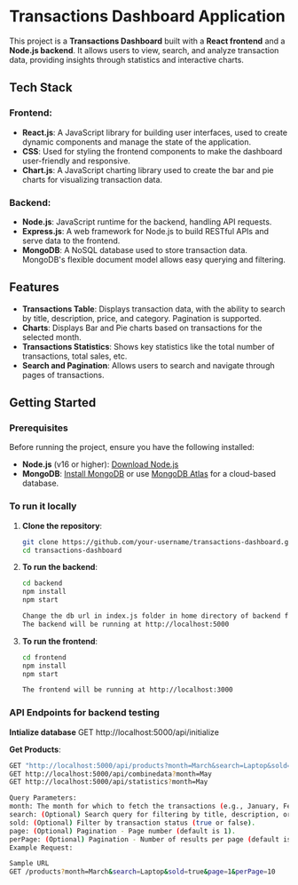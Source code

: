 # Transactions Dashboard Application

This project is a **Transactions Dashboard** built with a **React frontend** and a **Node.js backend**. It allows users to view, search, and analyze transaction data, providing insights through statistics and interactive charts.

## Tech Stack

### Frontend:
- **React.js**: A JavaScript library for building user interfaces, used to create dynamic components and manage the state of the application.
- **CSS**: Used for styling the frontend components to make the dashboard user-friendly and responsive.
- **Chart.js**: A JavaScript charting library used to create the bar and pie charts for visualizing transaction data.
  
### Backend:
- **Node.js**: JavaScript runtime for the backend, handling API requests.
- **Express.js**: A web framework for Node.js to build RESTful APIs and serve data to the frontend.
- **MongoDB**: A NoSQL database used to store transaction data. MongoDB's flexible document model allows easy querying and filtering.

## Features
- **Transactions Table**: Displays transaction data, with the ability to search by title, description, price, and category. Pagination is supported.
- **Charts**: Displays Bar and Pie charts based on transactions for the selected month.
- **Transactions Statistics**: Shows key statistics like the total number of transactions, total sales, etc.
- **Search and Pagination**: Allows users to search and navigate through pages of transactions.

## Getting Started

### Prerequisites
Before running the project, ensure you have the following installed:
- **Node.js** (v16 or higher): [Download Node.js](https://nodejs.org/en/)
- **MongoDB**: [Install MongoDB](https://www.mongodb.com/try/download/community) or use [MongoDB Atlas](https://www.mongodb.com/cloud/atlas) for a cloud-based database.

### To run it locally

1. **Clone the repository**:

   ```bash
   git clone https://github.com/your-username/transactions-dashboard.git
   cd transactions-dashboard
2. **To run the backend**:
   ```bash
   cd backend
   npm install
   npm start

   Change the db url in index.js folder in home directory of backend folder
   The backend will be running at http://localhost:5000

2. **To run the frontend**:
    ```bash
    cd frontend
    npm install
    npm start

    The frontend will be running at http://localhost:3000

### API Endpoints for backend testing
**Intialize database**
GET http://localhost:5000/api/initialize

**Get Products**:
 ```bash
GET "http://localhost:5000/api/products?month=March&search=Laptop&sold=true&page=1&perPage=10"
GET http://localhost:5000/api/combinedata?month=May
GET http://localhost:5000/api/statistics?month=May

Query Parameters:
month: The month for which to fetch the transactions (e.g., January, February, etc.)
search: (Optional) Search query for filtering by title, description, or price.
sold: (Optional) Filter by transaction status (true or false).
page: (Optional) Pagination - Page number (default is 1).
perPage: (Optional) Pagination - Number of results per page (default is 10).
Example Request:

Sample URL
GET /products?month=March&search=Laptop&sold=true&page=1&perPage=10


